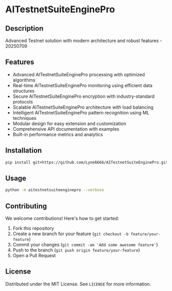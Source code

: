 # AITestnetSuiteEnginePro

## Description

Advanced Testnet solution with modern architecture and robust features - 20250709

## Features

- Advanced AITestnetSuiteEnginePro processing with optimized algorithms
- Real-time AITestnetSuiteEnginePro monitoring using efficient data structures
- Secure AITestnetSuiteEnginePro encryption with industry-standard protocols
- Scalable AITestnetSuiteEnginePro architecture with load balancing
- Intelligent AITestnetSuiteEnginePro pattern recognition using ML techniques
- Modular design for easy extension and customization
- Comprehensive API documentation with examples
- Built-in performance metrics and analytics
## Installation

```bash
pip install git+https://github.com/Lyne6666/AITestnetSuiteEnginePro.git
```

## Usage

```bash
python -m aitestnetsuiteenginepro --verbose
```

## Contributing

We welcome contributions! Here's how to get started:

1. Fork this repository
2. Create a new branch for your feature (`git checkout -b feature/your-feature`)
3. Commit your changes (`git commit -am 'Add some awesome feature'`)
4. Push to the branch (`git push origin feature/your-feature`)
5. Open a Pull Request

## License

Distributed under the MIT License. See `LICENSE` for more information.
